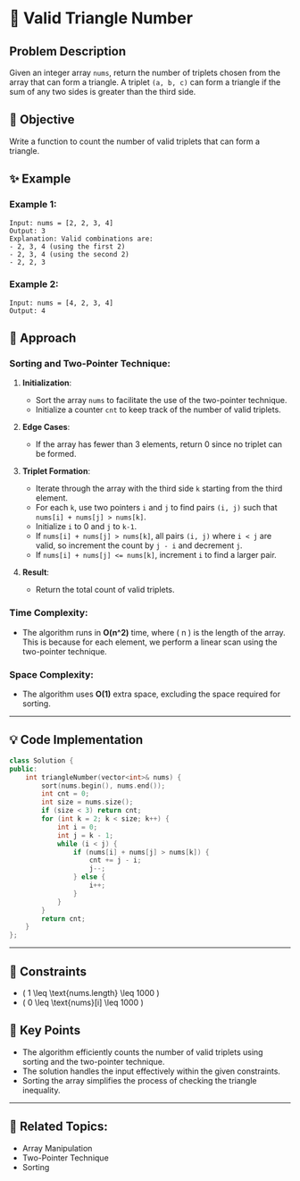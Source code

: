# 📐 **Valid Triangle Number**

## Problem Description

Given an integer array `nums`, return the number of triplets chosen from the array that can form a triangle. A triplet `(a, b, c)` can form a triangle if the sum of any two sides is greater than the third side.

## 🎯 **Objective**

Write a function to count the number of valid triplets that can form a triangle.

## ✨ **Example**

### Example 1:
```plaintext
Input: nums = [2, 2, 3, 4]
Output: 3
Explanation: Valid combinations are:
- 2, 3, 4 (using the first 2)
- 2, 3, 4 (using the second 2)
- 2, 2, 3
```

### Example 2:
```plaintext
Input: nums = [4, 2, 3, 4]
Output: 4
```

## 🚀 **Approach**

### **Sorting and Two-Pointer Technique**:

1. **Initialization**:
   - Sort the array `nums` to facilitate the use of the two-pointer technique.
   - Initialize a counter `cnt` to keep track of the number of valid triplets.

2. **Edge Cases**:
   - If the array has fewer than 3 elements, return 0 since no triplet can be formed.

3. **Triplet Formation**:
   - Iterate through the array with the third side `k` starting from the third element.
   - For each `k`, use two pointers `i` and `j` to find pairs `(i, j)` such that `nums[i] + nums[j] > nums[k]`.
   - Initialize `i` to 0 and `j` to `k-1`.
   - If `nums[i] + nums[j] > nums[k]`, all pairs `(i, j)` where `i < j` are valid, so increment the count by `j - i` and decrement `j`.
   - If `nums[i] + nums[j] <= nums[k]`, increment `i` to find a larger pair.

4. **Result**:
   - Return the total count of valid triplets.

### **Time Complexity**:
- The algorithm runs in **O(n^2)** time, where \( n \) is the length of the array. This is because for each element, we perform a linear scan using the two-pointer technique.

### **Space Complexity**:
- The algorithm uses **O(1)** extra space, excluding the space required for sorting.

---

## 💡 **Code Implementation**

```cpp
class Solution {
public:
    int triangleNumber(vector<int>& nums) {
        sort(nums.begin(), nums.end());
        int cnt = 0;
        int size = nums.size();
        if (size < 3) return cnt;
        for (int k = 2; k < size; k++) {
            int i = 0;
            int j = k - 1;
            while (i < j) {
                if (nums[i] + nums[j] > nums[k]) {
                    cnt += j - i;
                    j--;
                } else {
                    i++;
                }
            }
        }
        return cnt;
    }
};
```

---

## 🔧 **Constraints**

- \( 1 \leq \text{nums.length} \leq 1000 \)
- \( 0 \leq \text{nums}[i] \leq 1000 \)

## 🌟 **Key Points**

- The algorithm efficiently counts the number of valid triplets using sorting and the two-pointer technique.
- The solution handles the input effectively within the given constraints.
- Sorting the array simplifies the process of checking the triangle inequality.

---

## 🔗 **Related Topics**:
- Array Manipulation
- Two-Pointer Technique
- Sorting